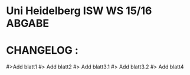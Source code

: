 # Uni Heidelberg ISW WS 15/16 ABGABE
# CHANGELOG :

#>Add blatt1
#> Add blatt2
#> Add blatt3.1
#> Add blatt3.2
#> Add blatt4





